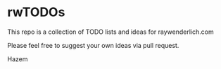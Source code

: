 # rwTODOs

This repo is a collection of TODO lists and ideas for raywenderlich.com

Please feel free to suggest your own ideas via pull request.

Hazem
